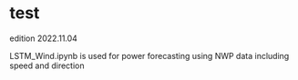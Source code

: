 # test
edition 2022.11.04

LSTM_Wind.ipynb is used for power forecasting using NWP data including speed and direction
